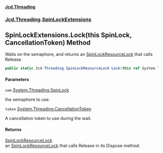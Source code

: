 #### [Jcd.Threading](index.md 'index')
### [Jcd.Threading](Jcd.Threading.md 'Jcd.Threading').[SpinLockExtensions](SpinLockExtensions.md 'Jcd.Threading.SpinLockExtensions')

## SpinLockExtensions.Lock(this SpinLock, CancellationToken) Method

Waits on the semaphore, and returns an [SpinLockResourceLock](SpinLockResourceLock.md 'Jcd.Threading.SpinLockResourceLock') that calls Release.

```csharp
public static Jcd.Threading.SpinLockResourceLock Lock(this ref System.Threading.SpinLock sem, System.Threading.CancellationToken token);
```
#### Parameters

<a name='Jcd.Threading.SpinLockExtensions.Lock(thisSystem.Threading.SpinLock,System.Threading.CancellationToken).sem'></a>

`sem` [System.Threading.SpinLock](https://docs.microsoft.com/en-us/dotnet/api/System.Threading.SpinLock 'System.Threading.SpinLock')

the semaphore to use.

<a name='Jcd.Threading.SpinLockExtensions.Lock(thisSystem.Threading.SpinLock,System.Threading.CancellationToken).token'></a>

`token` [System.Threading.CancellationToken](https://docs.microsoft.com/en-us/dotnet/api/System.Threading.CancellationToken 'System.Threading.CancellationToken')

A cancellation token to use during the wait.

#### Returns
[SpinLockResourceLock](SpinLockResourceLock.md 'Jcd.Threading.SpinLockResourceLock')  
an [SpinLockResourceLock](SpinLockResourceLock.md 'Jcd.Threading.SpinLockResourceLock') that calls Release in its Dispose method.